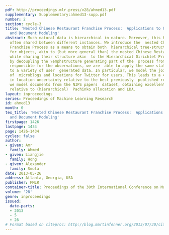 ```yaml
---
pdf: http://proceedings.mlr.press/v28/ahmed13.pdf
supplementary: Supplementary:ahmed13-supp.pdf
number: 2
section: cycle-3
title: 'Nested Chinese Restaurant Franchise Process:  Applications to User Tracking
  and Document Modeling'
abstract: Much natural data is hierarchical in nature. Moreover, this hierarchy  is
  often shared between different instances. We introduce the  nested Chinese Restaurant
  Franchise Process as a means to obtain both  hierarchical tree-structured representations
  for objects, akin to (but more general than) the nested Chinese Restaurant Process
  while sharing their structure akin  to the Hierarchical Dirichlet Process.     Moreover,
  by decoupling the \emphstructure generating part of the  process from the components
  responsible for the observations, we are  able to apply the same statistical approach
  to a variety of user  generated data. In particular, we model the joint distribution
  of  microblogs and locations for Twitter for users. This leads to a 40%  reduction
  in location uncertainty relative to the best previously  published results. Moreover,
  we model documents from the NIPS papers  dataset, obtaining excellent perplexity
  relative to (hierarchical)  Pachinko allocation and LDA.
layout: inproceedings
series: Proceedings of Machine Learning Research
id: ahmed13
month: 0
tex_title: 'Nested Chinese Restaurant Franchise Process:  Applications to User Tracking
  and Document Modeling'
firstpage: 1426
lastpage: 1434
page: 1426-1434
cycles: false
author:
- given: Amr
  family: Ahmed
- given: Liangjie
  family: Hong
- given: Alexander
  family: Smola
date: 2013-05-26
address: Atlanta, Georgia, USA
publisher: PMLR
container-title: Proceedings of the 30th International Conference on Machine Learning
volume: '28'
genre: inproceedings
issued:
  date-parts:
  - 2013
  - 5
  - 26
# Format based on citeproc: http://blog.martinfenner.org/2013/07/30/citeproc-yaml-for-bibliographies/
---
```

